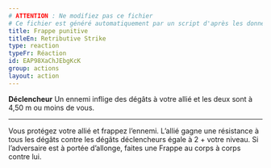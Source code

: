 ```yaml
---
# ATTENTION : Ne modifiez pas ce fichier
# Ce fichier est généré automatiquement par un script d'après les données du module Foundry VTT officiel et de sa traduction
title: Frappe punitive
titleEn: Retributive Strike
type: reaction
typeFr: Réaction
id: EAP98XaChJEbgKcK
group: actions
layout: action
---
```

<p><strong>Déclencheur</strong> Un ennemi inflige des dégâts à votre allié et les deux sont à 4,50 m ou moins de vous.</p><hr /><p>Vous protégez votre allié et frappez l’ennemi. L’allié gagne une résistance à tous les dégâts contre les dégâts déclencheurs égale à 2 + votre niveau. Si l’adversaire est à portée d’allonge, faites une Frappe au corps à corps contre lui.</p>
